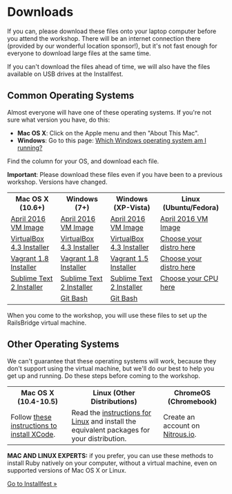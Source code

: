 # Downloads

If you can, please download these files onto your laptop computer before
you attend the workshop. There will be an internet connection there
(provided by our wonderful location sponsor!), but it's not fast enough
for everyone to download large files at the same time.

If you can't download the files ahead of time, we will also have the
files available on USB drives at the Installfest.

## Common Operating Systems

Almost everyone will have one of these operating systems. If you're not
sure what version you have, do this:

* **Mac OS X**: Click on the Apple menu and then "About This Mac".
* **Windows**: Go to this page: [Which Windows operating system am I running?](http://windows.microsoft.com/en-us/windows/which-operating-system)

Find the column for your OS, and download each file.

<div class="alert alert-info">
<strong>Important</strong>: Please download these files even if you have been to a previous workshop. Versions have changed.
</div>

<table class="downloads-files">
<tr>
  <th>Mac OS X (10.6+)</th>
  <th>Windows (7+)</th>
  <th>Windows (XP-Vista)</th>
  <th>Linux (Ubuntu/Fedora)</th>
</tr>
<tr>
  <td><a href="http://downloads.railsbridge.org/railsbridgevm-2016-04.box">April 2016 VM Image</a></td>
  <td><a href="http://downloads.railsbridge.org/railsbridgevm-2016-04.box">April 2016 VM Image</a></td>
  <td><a href="http://downloads.railsbridge.org/railsbridgevm-2016-04.box">April 2016 VM Image</a></td>
  <td><a href="http://downloads.railsbridge.org/railsbridgevm-2016-04.box">April 2016 VM Image</a></td>
</tr>
<tr>
  <td><a href="http://download.virtualbox.org/virtualbox/4.3.26/VirtualBox-4.3.26-98988-OSX.dmg">VirtualBox 4.3 Installer</a></td>
  <td><a href="http://download.virtualbox.org/virtualbox/4.3.26/VirtualBox-4.3.26-98988-Win.exe">VirtualBox 4.3 Installer</a></td>
  <td><a href="http://download.virtualbox.org/virtualbox/4.3.26/VirtualBox-4.3.26-98988-Win.exe">VirtualBox 4.3 Installer</a></td>
  <td><a href="https://www.virtualbox.org/wiki/Linux_Downloads">Choose your distro here</a></td>
</tr>
<tr>
  <td><a href="https://releases.hashicorp.com/vagrant/1.8.1/vagrant_1.8.1.dmg">Vagrant 1.8 Installer</a></td>
  <td><a href="https://releases.hashicorp.com/vagrant/1.8.1/vagrant_1.8.1.msi">Vagrant 1.8 Installer</a></td>
  <td><a href="https://releases.hashicorp.com/vagrant/1.5.4/vagrant_1.5.4.msi">Vagrant 1.5 Installer</a></td>
  <td><a href="https://www.vagrantup.com/downloads.html">Choose your distro here</a></td>
</tr>
<tr>
  <td><a href="http://c758482.r82.cf2.rackcdn.com/Sublime%20Text%202.0.2.dmg">Sublime Text 2 Installer</a></td>
  <td><a href="http://c758482.r82.cf2.rackcdn.com/Sublime%20Text%202.0.2%20Setup.exe">Sublime Text 2 Installer</a></td>
  <td><a href="http://c758482.r82.cf2.rackcdn.com/Sublime%20Text%202.0.2%20Setup.exe">Sublime Text 2 Installer</a></td>
  <td><a href="http://www.sublimetext.com/2">Choose your CPU here</a></td>
</tr>
<tr>
  <td></td>
  <td><a href="https://msysgit.github.io/">Git Bash</a></td>
  <td><a href="https://github.com/msysgit/msysgit/releases/download/Git-1.9.5-preview20141217/Git-1.9.5-preview20141217.exe">Git Bash</a></td>
  <td></td>
</tr>
</table>

When you come to the workshop, you will use these files to set up the
RailsBridge virtual machine.

## Other Operating Systems

We can't guarantee that these operating systems will work, because they
don't support using the virtual machine, but we'll do our best to help
you get up and running. Do these steps before coming to the workshop.

<table class="downloads-files">
<tr>
  <th>Mac OS X (10.4-10.5)</th>
  <th>Linux (Other Distributions)</th>
  <th>ChromeOS (Chromebook)</th>
</tr>
<tr>
  <td>Follow <a href="/downloads/xcode">these instructions to install XCode</a>.</td>
  <td>Read the <a href="/downloads/linux">instructions for Linux</a> and install the equivalent packages for your distribution.</a>
  <td>Create an account on <a href="https://www.nitrous.io/">Nitrous.io</a>.</td>
</tr>
</table>

**MAC AND LINUX EXPERTS:** if you prefer, you can use these methods to
install Ruby natively on your computer, without a virtual machine,
even on supported versions of Mac OS X or Linux.

<a href="/installfest">Go to Installfest »</a>
